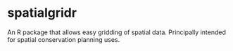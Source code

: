 # spatialgridr
An R package that allows easy gridding of spatial data. Principally intended for spatial conservation planning uses.
